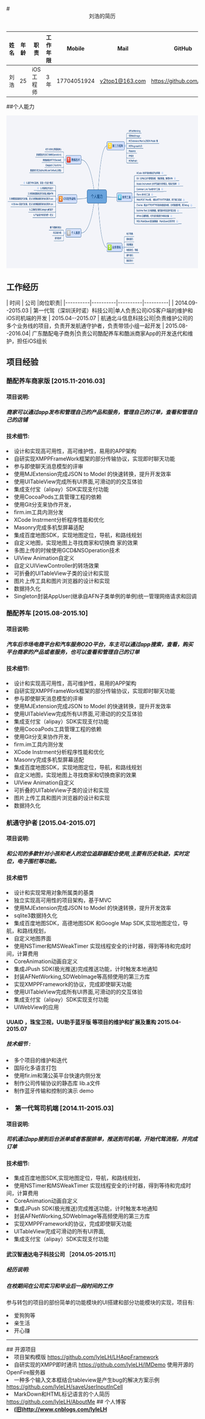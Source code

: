 <br />
# <center>刘浩的简历</center>
<br />

| 姓名 | 年 龄 |职责|工作年限|Mobile|Mail|GitHub|Blog
|----------|----------|----------|----------|----------|----------|----------|----------|
|  刘浩 | 25|iOS工程师| 3年|17704051924|<a href = "v2top1@163.com">v2top1@163.com</a>|<a href = "https://github.com/lyleLH">https://github.com/lyleLH</a>|<a href = "www.lylefod.com">www.lylefod.com</a>

##个人能力

<img src="./xmind.png" height="400" width="880" />


## 工作经历


| 时间 | 公司 |岗位职责|
|----------|----------|----------|----------|
|  2014.09--2015.03 | 第一代驾（深圳沃时诺）科技公司|单人负责公司iOS客户端的维护和iOS司机端的开发
|  2015.04--2015.07 | 航通北斗信息科技公司|负责维护公司的多个业务线的项目，负责开发航通守护者，负责带领小组一起开发
|  2015.08--2016.04| 广东酷配电子商务|负责公司酷配养车和酷派商家App的开发迭代和维护，担任iOS组长

## 项目经验
### 酷配养车商家版  [2015.11-2016.03]
#### 项目说明:
##### 商家可以通过app发布和管理自己的产品和服务，管理自己的订单，查看和管理自己的店铺

#### 技术细节:  

<li >设计和实现高可用性，高可维护性，易用的APP架构
<li >自研实现XMPPFrameWork框架的部分传输协议，实现即时聊天功能
<li >参与即使聊天消息模型的评审
<li >使用MJExtension完成JSON to Model 的快速转换，提升开发效率
<li > 使用UITableView完成所有UI界面,可滑动的的交互体验
<li > 集成支付宝（alipay）SDK实现支付功能
<li > 使用CocoaPods工具管理工程的依赖
<li > 使用Git分支来协作开发，
<li > firm.im工具内测分发
<li > XCode Instrment分析程序性能和优化
<li > Masonry完成多机型屏幕适配
<li> 集成百度地图SDK，实现地图定位，导航，和路线规划
<li >自定义地图，实现地图上寻找商家和切换商
家的效果
<li >多图上传的时候使用GCD&NSOperation技术
<li >UIView Animation自定义
<li >自定义UIViewController的转场效果
<li >可折叠的UITableView子类的设计和实现
<li >图片上传工具和图片浏览器的设计和实现
<li >数据持久化
<li >Singleton封装AppUser(继承自AFN子类单例的单例)统一管理网络请求和回调

### 酷配养车  [2015.08-2015.10]

#### 项目说明:
##### 汽车后市场电商平台和汽车服务O2O平台，车主可以通过app搜索，查看，购买平台商家的产品或者服务，也可以查看和管理自己的订单

#### 技术细节:   

<li >设计和实现高可用性，高可维护性，易用的APP架构
<li >自研实现XMPPFrameWork框架的部分传输协议，实现即时聊天功能
<li >参与即使聊天消息模型的评审
<li >使用MJExtension完成JSON to Model 的快速转换，提升开发效率
<li > 使用UITableView完成所有UI界面,可滑动的的交互体验
<li > 集成支付宝（alipay）SDK实现支付功能
<li > 使用CocoaPods工具管理工程的依赖
<li > 使用Git分支来协作开发，
<li > firm.im工具内测分发
<li > XCode Instrment分析程序性能和优化
<li > Masonry完成多机型屏幕适配
<li> 集成百度地图SDK，实现地图定位，导航，和路线规划
<li >自定义地图，实现地图上寻找商家和切换商家的效果
<li >UIView Animation自定义
<li >可折叠的UITableView子类的设计和实现
<li >图片上传工具和图片浏览器的设计和实现
<li >数据持久化

### 航通守护者 [2015.04-2015.07]
	  
####  项目说明:
##### 和公司的多款针对小孩和老人的定位追踪器配合使用,主要有历史轨迹，实时定位，电子围栏等功能。

#### 技术细节  
<li > 设计和实现常用对象所属类的基类
<li > 独立实现高可用性的项目架构，基于MVC
<li > 使用MJExtension完成JSON to Model 的快速转换，提升开发效率
<li > sqlite3数据持久化
<li > 集成百度地图SDK，高德地图SDK 和Google Map SDK,实现地图定位，导航，和路线规划，
<li > 自定义地图界面
<li > 使用NSTimer和MSWeakTimer 实现线程安全的计时器，得到等待和完成时间，计算费用
<li > CoreAnimation动画自定义
<li > 集成JPush SDK(极光推送)完成推送功能，计时触发本地通知
<li > 封装AFNetWorking,SDWebImage等高频使用的第三方库
<li > 实现XMPPFramework的协议，完成即使聊天功能
<li > 使用UITableView完成所有UI界面,可滑动的的交互体验
<li > 集成支付宝（alipay）SDK实现支付功能
<li > UIWebView的应用
	
	
####	UUAID ，珠宝卫视，UU助手蓝牙版 等项目的维护和扩展及重构 2015.04-2015.07
##### 技术细节 :
<li >多个项目的维护和迭代
<li >国际化多语言打包
<li >使用fir.im和蒲公英平台快速内侧分发
<li >制作公司传输协议的静态库 lib.a文件
<li >制作蓝牙传输和控制的演示 demo




###  <li > 第一代驾司机端  [2014.11-2015.03]
####  项目说明:
#####  司机通过app接到后台派单或者客服排单，推送到司机端，开始代驾流程，并完成订单

#### 技术细节:   

<li > 集成百度地图SDK,实现地图定位，导航，和路线规划，
<li > 使用NSTimer和MSWeakTimer 实现线程安全的计时器，得到等待和完成时间，计算费用
<li > CoreAnimation动画自定义
<li > 集成JPush SDK(极光推送)完成推送功能，计时触发本地通知
<li > 封装AFNetWorking,SDWebImage等高频使用的第三方库
<li > 实现XMPPFramework的协议，完成即使聊天功能
<li > UITableView完成可滑动的所有UI界面,
<li > 集成支付宝（alipay）SDK实现支付功能


<br/>
		
#### 武汉智通达电子科技公司 ［2014.05-2015.11］
##### 经历说明:
##### 在校期间在公司实习和毕业后一段时间的工作

参与转包的项目的部份简单的功能模块的UI搭建和部分功能模块的实现，项目有:
<li >爱狗狗等
<li >亲生活
<li >开心赚 
<br >
<hr />
## 开源项目

<li >项目架构模版 <a href= "https://github.com/lyleLH/LHAppFramework">https://github.com/lyleLH/LHAppFramework</a>
<li >自研实现的XMPP即时通讯 <a href = " https://github.com/lyleLH/IMDemo">https://github.com/lyleLH/IMDemo</a>
	使用开源的OpenFire服务器
<li >一种多个输入文本框结合tableview是产生bug的解决方案示例 <a href = "https://github.com/lyleLH/saveUserInputInCell">https://github.com/lyleLH/saveUserInputInCell</a>
<li >MarkDown和HTML标记语言的个人简历<a href = "https://github.com/lyleLH/AboutMe">https://github.com/lyleLH/AboutMe</a >
## 个人博客

<li ><b><a href = "http://www.cnblogs.com/lyleLH">(旧)http://www.cnblogs.com/lyleLH</a>
<br />
<br />
<br />
<br />
<br />
